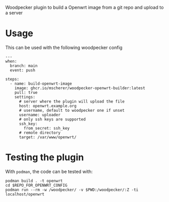 Woodpecker plugin to build a Openwrt image from a git repo and upload to a server

# Usage

This can be used with the following woodpecker config

```
---
when:
  branch: main
  event: push

steps:
  - name: build-openwrt-image
    image: ghcr.io/mscherer/woodpecker-openwrt-builder:latest
    pull: true
    settings:
      # server where the plugin will upload the file
      host: openwrt.example.org
      # username, default to woodpecker one if unset
      username: uploader
      # only ssh keys are supported
      ssh_key:
        from_secret: ssh_key
      # remote directory
      target: /var/www/openwrt/
```

# Testing the plugin

With `podman`, the code can be tested with:

```
podman build . -t openwrt
cd $REPO_FOR_OPENWRT_CONFIG
podman run --rm -w /woodpecker/ -v $PWD:/woodpecker/:Z -ti  localhost/openwrt
```

